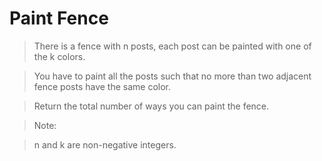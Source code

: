 # Paint Fence

> There is a fence with n posts, each post can be painted with one of the k colors.

> You have to paint all the posts such that no more than two adjacent fence posts have the same color.

> Return the total number of ways you can paint the fence.

> Note:

> n and k are non-negative integers.

> ```

```
